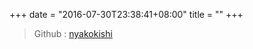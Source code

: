 +++
date = "2016-07-30T23:38:41+08:00"
title = ""
+++

>Github : [nyakokishi](https://www.github.com/nyakokishi)


